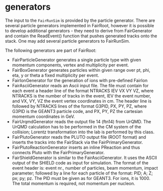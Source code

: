 generators
========

The input to the `FairRunSim` is provided by the particle generator.
There are several particle generators implemented in FairRoot, however it is possible to develop additional generators -
they need to derive from FairGenerator and contain the ReadEvent() function that pushes generated tracks onto the stack.
One may add several particle generators to FairRunSim.

The following generators are part of FairRoot:

* FairParticleGenerator generates a single particle type with given momentum components, vertex and multiplicity per event.
* FairBoxGenerator generates particles within given range over pt, phi, eta, y or theta a fixed multiplicity per event.
* FairIonGenerator for the generation of ions with pre-defined FairIon
* FairAsciiGenerator reads an Ascii input file. The file must contain for each event a header line of the format  NTRACKS  IEV  VX VY VZ, where NTRACKS is the number of tracks in the event, IEV the event number, and VX, VY, VZ the event vertex coordinates in cm. The header line is followed by NTRACKS lines of the format G3PID, PX, PY, PZ, where G3PID is the GEANT3 particle code, and PX, PY, PZ the cartesian momentum coordinates in GeV.
* FairUrqmdGenerator reads the output file 14 (ftn14) from UrQMD. The UrQMD calculation has to be performed in the CM system of the collision; Lorentz transformation into the lab is performed by this class.
* FairPlutoGenerator reads the PLUTO output file (ROOT format) and inserts the tracks into the FairStack via the FairPrimaryGenerator.
* FairPlutoReactionGenerator inserts an inline PReaction and thus connects Pluto with the FairPrimaryGenerator.
* FairShieldGenerator is similar to the FairAsciiGenerator. It uses the ASCII output of the SHIELD code as input for simulation. The format of the event header is: event nr., number of particles, beam momentum, impact parameter; followed by a line for each particle of the format: PID; A; Z; px; py; pz. The PID must be given as for GEANT3. For ions, it is 1000. The total momentum is required, not momentum per nucleon.


